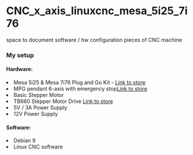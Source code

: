 # CNC_x_axis_linuxcnc_mesa_5i25_7i76
space to document software / hw configuration pieces of CNC machine

<h3><b>My setup</b></h3>
<h4>Hardware:</h4>
<li>Mesa 5i25 & Mesa 7i76 Plug and Go Kit - 
<a href="http://store.mesanet.com/index.php?route=product/product&product_id=215&search=5i25">Link to store</a></li>
<li>MPG pendant 6-axis with emergency stop<a href="https://www.banggood.com/Machifit-6-Axis-CNC-MPG-Pendant-Handwheel-with-Emergency-Stop-Switch-Manual-Pulse-Generator-for-CNC-Machine-p-1556845.html?rmmds=myorder&cur_warehouse=CN">Link to store</a></li> 
<li>Basic Stepper Motor</li>
<li>TB660 Stepper Motor Drive <a href="https://www.banggood.com/TB6600-Upgraded-Stepper-Motor-Driver-Controller-for-4A-940V-TTL-32-Micro-Step-2-or-4-Phase-of-4257-Stepper-Motor-3D-Printer-CNC-Part-p-1453122.html?rmmds=myorder&cur_warehouse=UK">Link to store</a></li>
<li>5V / 3A Power Supply</li>
<li>12V Power Supply</li>


<h4>Software:</h4>
<li>Debian 9</li>
<li>Linux CNC software</li>
